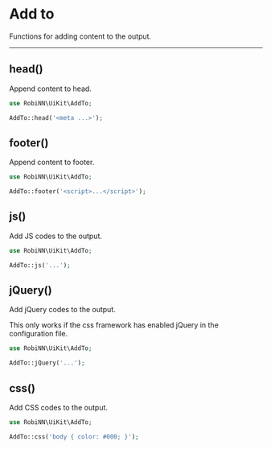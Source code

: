 # Add to

Functions for adding content to the output.

---

## head()

Append content to head.

```php
use RobiNN\UiKit\AddTo;

AddTo::head('<meta ...>');
```

## footer()

Append content to footer.

```php
use RobiNN\UiKit\AddTo;

AddTo::footer('<script>...</script>');
```

## js()

Add JS codes to the output.

```php
use RobiNN\UiKit\AddTo;

AddTo::js('...');
```

## jQuery()

Add jQuery codes to the output.

This only works if the css framework has enabled jQuery in the configuration file.

```php
use RobiNN\UiKit\AddTo;

AddTo::jQuery('...');
```

## css()

Add CSS codes to the output.

```php
use RobiNN\UiKit\AddTo;

AddTo::css('body { color: #000; }');
```
